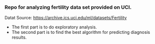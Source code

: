 ### Repo for analyzing fertility data set provided on UCI. 
Datat Source: https://archive.ics.uci.edu/ml/datasets/Fertility
- The first part is to do exploratory analysis. 
- The second part is to find the best algorithm for predicting diagnosis results. 
